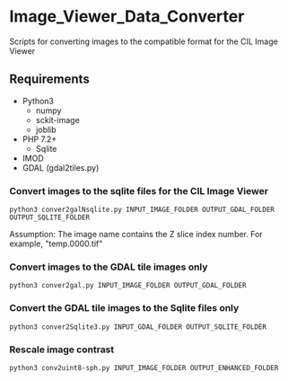 # Image_Viewer_Data_Converter
Scripts for converting images to the compatible format for the CIL Image Viewer


## Requirements
* Python3
  * numpy
  * sckit-image
  * joblib
* PHP 7.2+
  * Sqlite
* IMOD
* GDAL (gdal2tiles.py)


### Convert images to the sqlite files for the CIL Image Viewer
```
python3 conver2galNsqlite.py INPUT_IMAGE_FOLDER OUTPUT_GDAL_FOLDER OUTPUT_SQLITE_FOLDER
```

Assumption: The image name contains the Z slice index number. For example, "temp.0000.tif"



### Convert images to the GDAL tile images only
```
python3 conver2gal.py INPUT_IMAGE_FOLDER OUTPUT_GDAL_FOLDER
```


### Convert the GDAL tile images to the Sqlite files only
```
python3 conver2Sqlite3.py INPUT_GDAL_FOLDER OUTPUT_SQLITE_FOLDER
```


### Rescale image contrast
```
python3 conv2uint8-sph.py INPUT_IMAGE_FOLDER OUTPUT_ENHANCED_FOLDER
```
